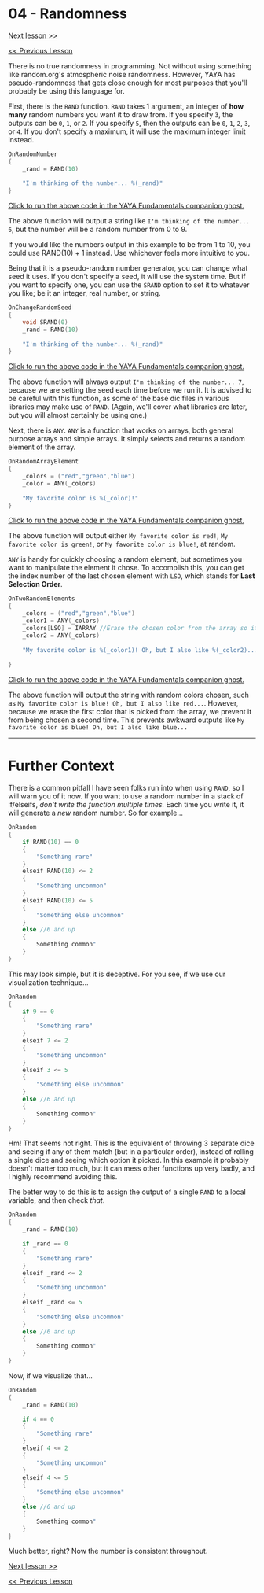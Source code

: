 # 04 - Randomness

[Next lesson >>]()

[<< Previous Lesson]()

There is no true randomness in programming. Not without using something like random.org's atmospheric noise randomness. However, YAYA has pseudo-randomness that gets close enough for most purposes that you'll probably be using this language for.

First, there is the `RAND` function. `RAND` takes 1 argument, an integer of **how many** random numbers you want it to draw from. If you specify `3`, the outputs can be `0`, `1`, or `2`. If you specify `5`, then the outputs can be `0`, `1`, `2`, `3`, or `4`. If you don't specify a maximum, it will use the maximum integer limit instead.

```c
OnRandomNumber
{
	_rand = RAND(10)
	
	"I'm thinking of the number... %(_rand)"
}
```

[Click to run the above code in the YAYA Fundamentals companion ghost.](https://zichqec.github.io/s-the-skeleton/jump.html?url=x-ukagaka-link%3Atype%3Devent%26ghost%3DYAYA%20Fundamentals%26info%3DOnExample.M5.L4.RandomNumber)

The above function will output a string like `I'm thinking of the number... 6`, but the number will be a random number from 0 to 9.

If you would like the numbers output in this example to be from 1 to 10, you could use RAND(10) + 1 instead. Use whichever feels more intuitive to you.

Being that it is a pseudo-random number generator, you can change what seed it uses. If you don't specify a seed, it will use the system time. But if you want to specify one, you can use the `SRAND` option to set it to whatever you like; be it an integer, real number, or string.

```c
OnChangeRandomSeed
{
	void SRAND(0)
	_rand = RAND(10)
	
	"I'm thinking of the number... %(_rand)"
}
```

[Click to run the above code in the YAYA Fundamentals companion ghost.](https://zichqec.github.io/s-the-skeleton/jump.html?url=x-ukagaka-link%3Atype%3Devent%26ghost%3DYAYA%20Fundamentals%26info%3DOnExample.M5.L4.ChangeRandomSeed)

The above function will always output `I'm thinking of the number... 7`, because we are setting the seed each time before we run it. It is advised to be careful with this function, as some of the base dic files in various libraries may make use of `RAND`. (Again, we'll cover what libraries are later, but you will almost certainly be using one.)

Next, there is `ANY`. `ANY` is a function that works on arrays, both general purpose arrays and simple arrays. It simply selects and returns a random element of the array.

```c
OnRandomArrayElement
{
	_colors = ("red","green","blue")
	_color = ANY(_colors)
	
	"My favorite color is %(_color)!"
}
```

[Click to run the above code in the YAYA Fundamentals companion ghost.](https://zichqec.github.io/s-the-skeleton/jump.html?url=x-ukagaka-link%3Atype%3Devent%26ghost%3DYAYA%20Fundamentals%26info%3DOnExample.M5.L4.RandomArrayElement)

The above function will output either `My favorite color is red!`, `My favorite color is green!`, or `My favorite color is blue!`, at random.

`ANY` is handy for quickly choosing a random element, but sometimes you want to manipulate the element it chose. To accomplish this, you can get the index number of the last chosen element with `LSO`, which stands for **Last Selection Order**.

```c
OnTwoRandomElements
{
	_colors = ("red","green","blue")
	_color1 = ANY(_colors)
	_colors[LSO] = IARRAY //Erase the chosen color from the array so it can't be picked again
	_color2 = ANY(_colors)
	
	"My favorite color is %(_color1)! Oh, but I also like %(_color2)..."
	
}
```

[Click to run the above code in the YAYA Fundamentals companion ghost.](https://zichqec.github.io/s-the-skeleton/jump.html?url=x-ukagaka-link%3Atype%3Devent%26ghost%3DYAYA%20Fundamentals%26info%3DOnExample.M5.L4.TwoRandomElements)

The above function will output the string with random colors chosen, such as `My favorite color is blue! Oh, but I also like red...`. However, because we erase the first color that is picked from the array, we prevent it from being chosen a second time. This prevents awkward outputs like `My favorite color is blue! Oh, but I also like blue...`

---

# Further Context

There is a common pitfall I have seen folks run into when using `RAND`, so I will warn you of it now. If you want to use a random number in a stack of if/elseifs, *don't write the function multiple times.* Each time you write it, it will generate a *new* random number. So for example...

```c
OnRandom
{
	if RAND(10) == 0
	{
		"Something rare"
	}
	elseif RAND(10) <= 2
	{
		"Something uncommon"
	}
	elseif RAND(10) <= 5
	{
		"Something else uncommon"
	}
	else //6 and up
	{
		Something common"
	}
}
```

This may look simple, but it is deceptive. For you see, if we use our visualization technique...

```c
OnRandom
{
	if 9 == 0
	{
		"Something rare"
	}
	elseif 7 <= 2
	{
		"Something uncommon"
	}
	elseif 3 <= 5
	{
		"Something else uncommon"
	}
	else //6 and up
	{
		Something common"
	}
}
```

Hm! That seems not right. This is the equivalent of throwing 3 separate dice and seeing if any of them match (but in a particular order), instead of rolling a single dice and seeing which option it picked. In this example it probably doesn't matter too much, but it can mess other functions up very badly, and I highly recommend avoiding this.

The better way to do this is to assign the output of a single `RAND` to a local variable, and then check *that*.

```c
OnRandom
{
	_rand = RAND(10)

	if _rand == 0
	{
		"Something rare"
	}
	elseif _rand <= 2
	{
		"Something uncommon"
	}
	elseif _rand <= 5
	{
		"Something else uncommon"
	}
	else //6 and up
	{
		Something common"
	}
}
```

Now, if we visualize that...

```c
OnRandom
{
	_rand = RAND(10)

	if 4 == 0
	{
		"Something rare"
	}
	elseif 4 <= 2
	{
		"Something uncommon"
	}
	elseif 4 <= 5
	{
		"Something else uncommon"
	}
	else //6 and up
	{
		Something common"
	}
}
```

Much better, right? Now the number is consistent throughout.

[Next lesson >>]()

[<< Previous Lesson]()